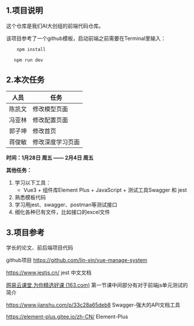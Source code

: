 ## 1.项目说明

这个仓库是我们AI大创组的前端代码仓库。

该项目参考了一个github模板，启动前端之前需要在Terminal里输入：

```bash
	npm install

​	npm run dev
```



## 2.本次任务

| 人员   | 任务             |
| ------ | ---------------- |
| 陈凯文 | 修改模型页面     |
| 冯亚林 | 修改配置页面     |
| 郭子坤 | 修改首页         |
| 蒋俊敏 | 修改深度学习页面 |

**时间：1月28日 周五 —— 2月4日 周五**

**其他任务：**

1. 学习以下工具：
   - Vue3 +  组件库Element Plus + JavaScript + 测试工具Swagger 和 jest
2. 熟悉模板代码
3. 学习用jest、swagger、postman等测试接口
4. 细化各种已有文件，比如接口的excel文件



## 3.项目参考

学长的论文、前后端项目代码

github项目 https://github.com/lin-xin/vue-manage-system

https://www.jestjs.cn/  jest 中文文档

[网易云课堂,为你精选好课 (163.com)](https://live.study.163.com/live/index.html?courseId=100100540&lesson=104596209&liveId=17dabaf6fb35&staffFree=true&_now=1642757470866) 第一节课中间部分有对于前端js单元测试的简介

https://www.jianshu.com/p/33c28a65deb8 Swagger-强大的API文档工具

https://element-plus.gitee.io/zh-CN/ Element-Plus

